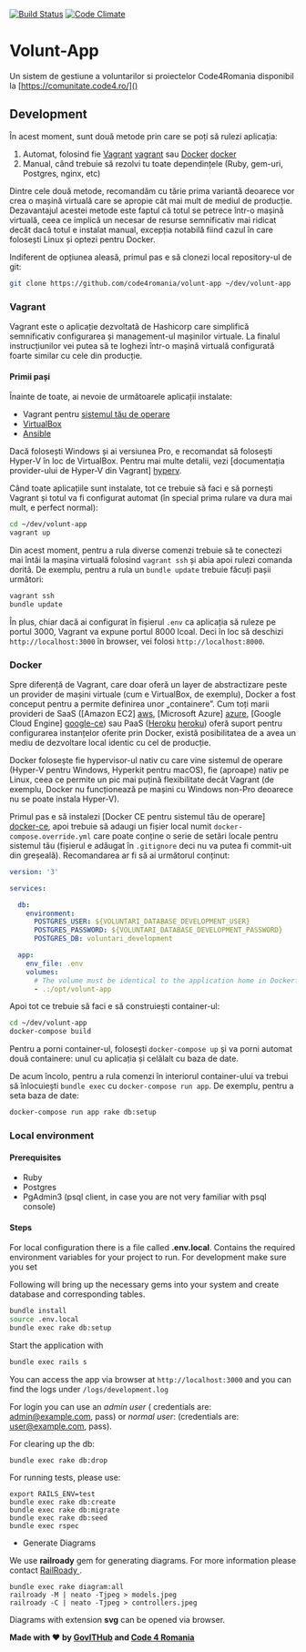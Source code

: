 [![Build Status](https://travis-ci.org/code4romania/volunt-app.svg?branch=master)](https://travis-ci.org/code4romania/volunt-app)
[![Code Climate](https://codeclimate.com/github/code4romania/volunt-app/badges/gpa.svg)](https://codeclimate.com/github/code4romania/volunt-app)

# Volunt-App

Un sistem de gestiune a voluntarilor si proiectelor Code4Romania disponibil la 
[https://comunitate.code4.ro/]()


## Development

În acest moment, sunt două metode prin care se poți să rulezi aplicația:

1. Automat, folosind fie [Vagrant] [vagrant] sau [Docker] [docker]
2. Manual, când trebuie să rezolvi tu toate dependințele (Ruby, gem-uri, 
   Postgres, nginx, etc)

[vagrant]: https://www.vagrantup.com/
[docker]: https://www.docker.com/

Dintre cele două metode, recomandăm cu tărie prima variantă deoarece vor crea o
mașină virtuală care se apropie cât mai mult de mediul de producție. Dezavantajul
acestei metode este faptul că totul se petrece într-o mașină virtuală, ceea ce
implică un necesar de resurse semnificativ mai ridicat decât dacă totul e
instalat manual, excepția notabilă fiind cazul în care folosești Linux și optezi
pentru Docker.

Indiferent de opțiunea aleasă, primul pas e să clonezi local repository-ul de
git:

```bash
git clone https://github.com/code4romania/volunt-app ~/dev/volunt-app
```

### Vagrant

Vagrant este o aplicație dezvoltată de Hashicorp care simplifică semnificativ
configurarea și management-ul mașinilor virtuale. La finalul instrucțiunilor vei
putea să te loghezi într-o mașină virtuală configurată foarte similar cu cele
din producție.

#### Primii pași

Înainte de toate, ai nevoie de următoarele aplicații instalate:

* Vagrant pentru [sistemul tău de operare](https://www.vagrantup.com/downloads.html)
* [VirtualBox](https://www.virtualbox.org/wiki/Downloads) 
* [Ansible](https://www.ansible.com/)

Dacă folosești Windows și ai versiunea Pro, e recomandat să folosești Hyper-V în
loc de VirtualBox. Pentru mai multe detalii, vezi 
[documentația provider-ului de Hyper-V din Vagrant] [hyperv].

[hyperv]: https://www.vagrantup.com/docs/hyperv/

Când toate aplicațiile sunt instalate, tot ce trebuie să faci e să pornești
Vagrant și totul va fi configurat automat (în special prima rulare va dura mai
mult, e perfect normal):

```bash
cd ~/dev/volunt-app
vagrant up
```

Din acest moment, pentru a rula diverse comenzi trebuie să te conectezi mai
întâi la mașina virtuală folosind `vagrant ssh` și abia apoi rulezi comanda
dorită. De exemplu, pentru a rula un `bundle update` trebuie făcuți pașii
următori:

```bash
vagrant ssh
bundle update
```

În plus, chiar dacă ai configurat în fișierul `.env` ca aplicația să ruleze pe
portul 3000, Vagrant va expune portul 8000 lcoal. Deci în loc să deschizi
`http://localhost:3000` în browser, vei folosi `http://localhost:8000`.

### Docker

Spre diferență de Vagrant, care doar oferă un layer de abstractizare peste
un provider de mașini virtuale (cum e VirtualBox, de exemplu), Docker a fost 
conceput pentru a permite definirea unor „containere”. Cum toți marii provideri
de SaaS ([Amazon EC2] [aws], [Microsoft Azure] [azure], 
[Google Cloud Engine] [google-ce]) sau PaaS ([Heroku] [heroku]) oferă suport
pentru configurarea instanțelor oferite prin Docker, există posibilitatea de a
avea un mediu de dezvoltare local identic cu cel de producție.

[aws]: https://aws.amazon.com/ecs/
[azure]: https://azure.microsoft.com/en-us/services/container-service/
[google-ce]: https://cloud.google.com/compute/docs/instance-groups/deploying-docker-containers
[heroku]: https://devcenter.heroku.com/articles/container-registry-and-runtime

Docker folosește fie hypervisor-ul nativ cu care vine sistemul de operare 
(Hyper-V pentru Windows, Hyperkit pentru macOS), fie (aproape) nativ pe Linux,
ceea ce permite un pic mai puțină flexibilitate decât Vagrant (de exemplu, 
Docker nu funcționează pe mașini cu Windows non-Pro deoarece nu se poate instala
Hyper-V).

Primul pas e să instalezi [Docker CE pentru sistemul tău de operare] [docker-ce],
apoi trebuie să adaugi un fișier local numit `docker-compose.override.yml` care
poate conține o serie de setări locale pentru sistemul tău (fișierul e adăugat
în `.gitignore` deci nu va putea fi commit-uit din greșeală). Recomandarea ar fi
să ai următorul conținut:

```yaml
version: '3'

services:

  db:
    environment:
      POSTGRES_USER: ${VOLUNTARI_DATABASE_DEVELOPMENT_USER}
      POSTGRES_PASSWORD: ${VOLUNTARI_DATABASE_DEVELOPMENT_PASSWORD}
      POSTGRES_DB: voluntari_development

  app:
    env_file: .env
    volumes:
      # The volume must be identical to the application home in Dockerfile
      - .:/opt/volunt-app
```

Apoi tot ce trebuie să faci e să construiești container-ul:

```bash
cd ~/dev/volunt-app
docker-compose build
```

[docker-ce]: https://store.docker.com/search?offering=community&type=edition

Pentru a porni container-ul, folosești `docker-compose up` și va porni automat
două containere: unul cu aplicația și celălalt cu baza de date.

De acum încolo, pentru a rula comenzi în interiorul container-ului va trebui să
înlocuiești `bundle exec` cu `docker-compose run app`. De exemplu, pentru a seta
baza de date:

```bash
docker-compose run app rake db:setup
```


### Local environment 

#### Prerequisites

* Ruby 
* Postgres
* PgAdmin3 (psql client, in case you are not very familiar with psql console)

#### Steps

For local configuration there is a file called  **.env.local**. Contains the required environment
variables for your project to run. For development make sure you set

Following will bring up the necessary gems into your system and create database and
corresponding tables. 

```bash 
bundle install
source .env.local
bundle exec rake db:setup
```

Start the application with 

```bash 
bundle exec rails s
```
 You can access the app via browser at `http://localhost:3000` and you can find the logs under
  `/logs/development.log`
  
  For login you can use an *admin user* ( credentials are: admin@example.com, pass) or
  *normal user*: (credentials are: user@example.com, pass).  

For clearing up the db:

```
bundle exec rake db:drop
```

For running tests, please use:

```
export RAILS_ENV=test
bundle exec rake db:create
bundle exec rake db:migrate
bundle exec rake db:seed
bundle exec rspec
```

* Generate Diagrams

We use **railroady** gem for generating diagrams. For more information please 
contact [RailRoady ](https://github.com/preston/railroady).


```
bundle exec rake diagram:all
railroady -M | neato -Tjpeg > models.jpeg
railroady -C | neato -Tjpeg > controllers.jpeg

```

Diagrams with extension **svg** can be opened via browser.

**Made with :heart: by [GovITHub](http://ithub.gov.ro) and [Code 4 Romania](https://code4.ro)**
